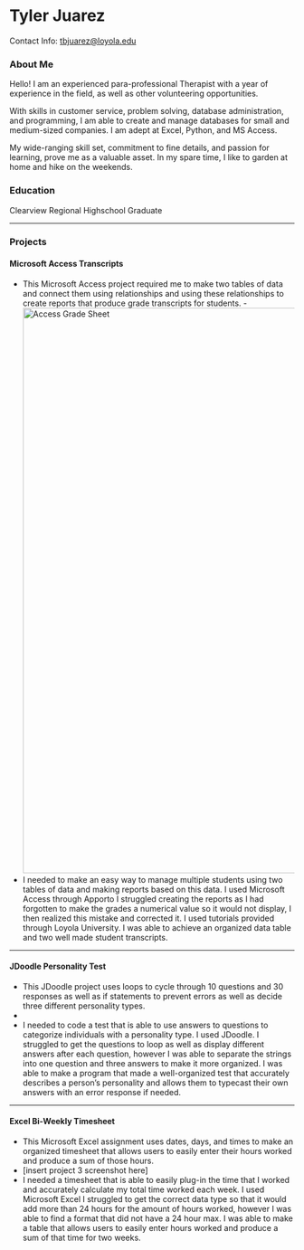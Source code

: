 # Tyler Juarez

Contact Info: tbjuarez@loyola.edu

### About Me 

Hello! I am an experienced para-professional Therapist with a year of experience in the field, as well as other volunteering opportunities.

With skills in customer service, problem solving, database administration, and programming, I am able to create and manage databases for small and medium-sized companies. I am adept at Excel, Python, and MS Access. 

My wide-ranging skill set, commitment to fine details, and passion for learning, prove me as a valuable asset.  In my spare time, I like to garden at home and hike on the weekends. 


### Education 

Clearview Regional Highschool Graduate

***

### Projects

#### Microsoft Access Transcripts
 - This Microsoft Access project required me to make two tables of data and connect them using relationships and using these relationships to create reports that produce grade transcripts for students.
 -<img width="1000" alt="Access Grade Sheet" src="https://github.com/user-attachments/assets/2307d9e4-2f0a-4e7b-80e7-2466d2085a8a" />
 - I needed to make an easy way to manage multiple students using two tables of data and making reports based on this data.
 I used Microsoft Access through Apporto
 I struggled creating the reports as I had forgotten to make the grades a numerical value so it would not display, I then realized this mistake and corrected it.
 I used tutorials provided through Loyola University.
 I was able to achieve an organized data table and two well made student transcripts.
 

***

#### JDoodle Personality Test

 - This JDoodle project uses loops to cycle through 10 questions and 30 responses as well as if statements to prevent errors as well as decide three different personality types.
 - 
 - I needed to code a test that is able to use answers to questions to categorize individuals with a personality type.
 I used JDoodle.
 I struggled to get the questions to loop as well as display different answers after each question, however I was able to separate the strings into one question and three answers to make it more organized.
 I was able to make a program that made a well-organized test that accurately describes a person’s personality and allows them to typecast their own answers with an error response if needed.
 

***

#### Excel Bi-Weekly Timesheet
 - This Microsoft Excel assignment uses dates, days, and times to make an organized timesheet that allows users to easily enter their hours worked and produce a sum of those hours.
 - [insert project 3 screenshot here]
 - I needed a timesheet that is able to easily plug-in the time that I worked and accurately calculate my total time worked each week.
 I used Microsoft Excel
 I struggled to get the correct data type so that it would add more than 24 hours for the amount of hours worked, however I was able to find a format that did not have a 24 hour max.
 I was able to make a table that allows users to easily enter hours worked and produce a sum of that time for two weeks.
